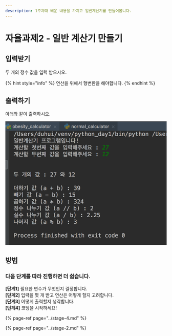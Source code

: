 ```yaml
---
description: 1주차때 배운 내용을 가지고 일반계산기를 만들어봅니다.
---
```


# 자율과제2 - 일반 계산기 만들기

## 입력받기

두 개의 정수 값을 입력 받으시오.

{% hint style="info" %}
연산을 위해서 형변환을 해야합니다.
{% endhint %}

## 출력하기

아래와 같이 출력하시오.

![&#xC77C;&#xBC18; &#xACC4;&#xC0B0;&#xAE30; &#xCD9C;&#xB825;](../../.gitbook/assets/image%20%28153%29.png)

## 방법 <a id="undefined-1"></a>

### **다음** **단계를** **따라** **진행하면** **더** **쉽습니다.** <a id="undefined-3"></a>

**\[단계1\]** 필요한 변수가 무엇인지 결정합니다.  
**\[단계2\]** 입력을 몇 개 받고 연산은 어떻게 할지 고려합니다.  
**\[단계3\]** 어떻게 출력할지 생각합니다.  
**\[단계4\]** 코딩을 시작하세요!

{% page-ref page="../stage-4.md" %}

{% page-ref page="../stage-2.md" %}


